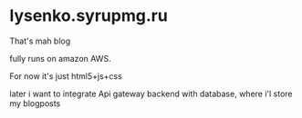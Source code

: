 # lysenko.syrupmg.ru
That's mah blog

fully runs on amazon AWS.

For now it's just html5+js+css

later i want to integrate Api gateway backend with database, where i'l store my blogposts
